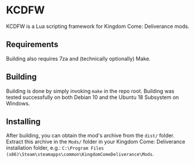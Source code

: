 # KCDFW
KCDFW is a Lua scripting framework for Kingdom Come: Deliverance mods.


## Requirements
Building also requires 7za and (technically optionally) Make.


## Building
Building is done by simply invoking `make` in the repo root.
Building was tested successfully on both Debian 10 and the Ubuntu 18 Subsystem on Windows.


## Installing
After building, you can obtain the mod's archive from the `dist/` folder. Extract this archive in the `Mods/` folder in your Kingdom Come: Deliverance installation folder, e.g.: `C:\Program Files (x86)\Steam\steamapps\common\KingdomComeDeliverance\Mods`.
